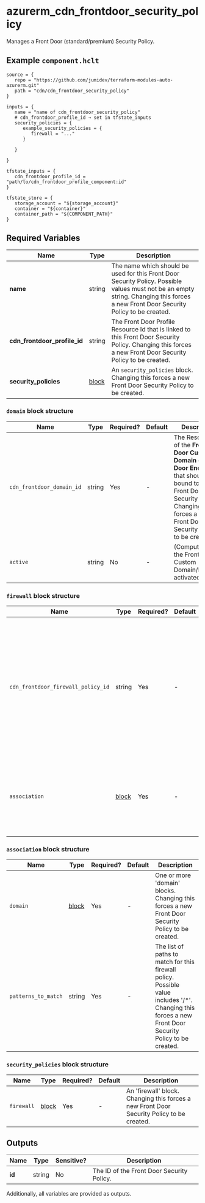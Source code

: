 # azurerm_cdn_frontdoor_security_policy

Manages a Front Door (standard/premium) Security Policy.

## Example `component.hclt`

```hcl
source = {
   repo = "https://github.com/jumidev/terraform-modules-auto-azurerm.git" 
   path = "cdn/cdn_frontdoor_security_policy" 
}

inputs = {
   name = "name of cdn_frontdoor_security_policy" 
   # cdn_frontdoor_profile_id → set in tfstate_inputs
   security_policies = {
      example_security_policies = {
         firewall = "..."   
      }
  
   }
 
}

tfstate_inputs = {
   cdn_frontdoor_profile_id = "path/to/cdn_frontdoor_profile_component:id" 
}

tfstate_store = {
   storage_account = "${storage_account}" 
   container = "${container}" 
   container_path = "${COMPONENT_PATH}" 
}

```

## Required Variables

| Name | Type |  Description |
| ---- | --------- |  ----------- |
| **name** | string |  The name which should be used for this Front Door Security Policy. Possible values must not be an empty string. Changing this forces a new Front Door Security Policy to be created. | 
| **cdn_frontdoor_profile_id** | string |  The Front Door Profile Resource Id that is linked to this Front Door Security Policy. Changing this forces a new Front Door Security Policy to be created. | 
| **security_policies** | [block](#security_policies-block-structure) |  An `security_policies` block. Changing this forces a new Front Door Security Policy to be created. | 

### `domain` block structure

| Name | Type | Required? | Default | Description |
| ---- | ---- | --------- | ------- | ----------- |
| `cdn_frontdoor_domain_id` | string | Yes | - | The Resource Id of the **Front Door Custom Domain** or **Front Door Endpoint** that should be bound to this Front Door Security Policy. Changing this forces a new Front Door Security Policy to be created. |
| `active` | string | No | - | (Computed) Is the Front Door Custom Domain/Endpoint activated? |

### `firewall` block structure

| Name | Type | Required? | Default | Description |
| ---- | ---- | --------- | ------- | ----------- |
| `cdn_frontdoor_firewall_policy_id` | string | Yes | - | The Resource Id of the Front Door Firewall Policy that should be linked to this Front Door Security Policy. Changing this forces a new Front Door Security Policy to be created. |
| `association` | [block](#firewall-block-structure) | Yes | - | An 'association' block. Changing this forces a new Front Door Security Policy to be created. |

### `association` block structure

| Name | Type | Required? | Default | Description |
| ---- | ---- | --------- | ------- | ----------- |
| `domain` | [block](#association-block-structure) | Yes | - | One or more 'domain' blocks. Changing this forces a new Front Door Security Policy to be created. |
| `patterns_to_match` | string | Yes | - | The list of paths to match for this firewall policy. Possible value includes '/*'. Changing this forces a new Front Door Security Policy to be created. |

### `security_policies` block structure

| Name | Type | Required? | Default | Description |
| ---- | ---- | --------- | ------- | ----------- |
| `firewall` | [block](#security_policies-block-structure) | Yes | - | An 'firewall' block. Changing this forces a new Front Door Security Policy to be created. |



## Outputs

| Name | Type | Sensitive? | Description |
| ---- | ---- | --------- | --------- |
| **id** | string | No  | The ID of the Front Door Security Policy. | 

Additionally, all variables are provided as outputs.
